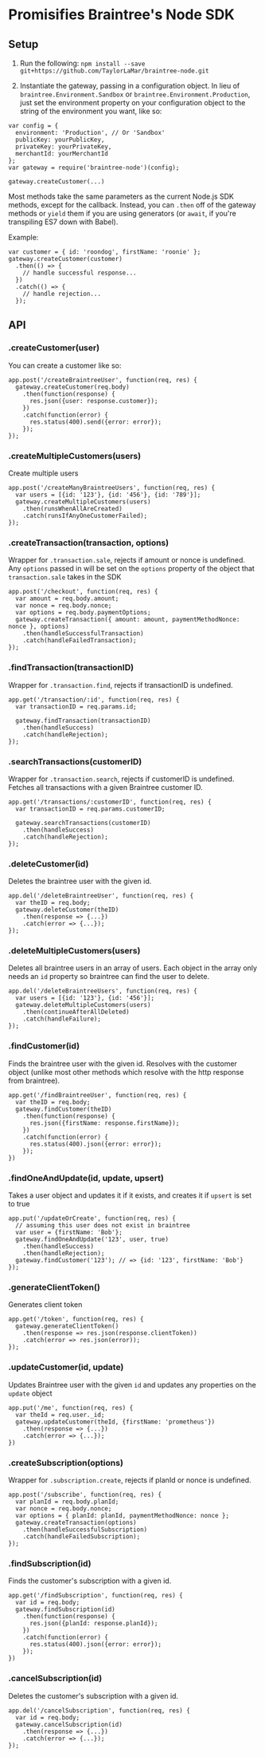 # Promisifies Braintree's Node SDK

## Setup

1. Run the following:
`npm install --save git+https://github.com/TaylorLaMar/braintree-node.git`

2. Instantiate the gateway, passing in a configuration object. In lieu of `braintree.Environment.Sandbox` or `braintree.Environment.Production`, just set the environment property on your configuration object to the string of the environment you want, like so:

```
var config = {
  environment: 'Production', // Or 'Sandbox'
  publicKey: yourPublicKey,
  privateKey: yourPrivateKey,
  merchantId: yourMerchantId
};
var gateway = require('braintree-node')(config);

gateway.createCustomer(...)
```

Most methods take the same parameters as the current Node.js SDK methods, except for the callback. Instead, you can `.then` off of the gateway methods or `yield` them if you are using generators (or `await`, if you're transpiling ES7 down with Babel).

Example:

```
var customer = { id: 'roondog', firstName: 'roonie' };
gateway.createCustomer(customer)
  .then(() => {
    // handle successful response...
  })
  .catch(() => {
    // handle rejection...
  });
```
## API

### .createCustomer(user)

You can create a customer like so:

```
app.post('/createBraintreeUser', function(req, res) {
  gateway.createCustomer(req.body)
    .then(function(response) {
      res.json({user: response.customer});
    })
    .catch(function(error) {
      res.status(400).send({error: error});
    });
});
```

### .createMultipleCustomers(users)

Create multiple users

```
app.post('/createManyBraintreeUsers', function(req, res) {
  var users = [{id: '123'}, {id: '456'}, {id: '789'}];
  gateway.createMultipleCustomers(users)
    .then(runsWhenAllAreCreated)
    .catch(runsIfAnyOneCustomerFailed);
});

```

### .createTransaction(transaction, options)

Wrapper for `.transaction.sale`, rejects if amount or nonce is undefined. Any `options` passed in will be set on the `options` property of the object that `transaction.sale` takes in the SDK

```
app.post('/checkout', function(req, res) {
  var amount = req.body.amount;
  var nonce = req.body.nonce;
  var options = req.body.paymentOptions;
  gateway.createTransaction({ amount: amount, paymentMethodNonce: nonce }, options)
    .then(handleSuccessfulTransaction)
    .catch(handleFailedTransaction);
});
```

### .findTransaction(transactionID)

Wrapper for `.transaction.find`, rejects if transactionID is undefined.

```
app.get('/transaction/:id', function(req, res) {
  var transactionID = req.params.id;
  
  gateway.findTransaction(transactionID)
    .then(handleSuccess)
    .catch(handleRejection);
});
```

### .searchTransactions(customerID)

Wrapper for `.transaction.search`, rejects if customerID is undefined. Fetches all transactions with a given Braintree customer ID.

```
app.get('/transactions/:customerID', function(req, res) {
  var transactionID = req.params.customerID;
  
  gateway.searchTransactions(customerID)
    .then(handleSuccess)
    .catch(handleRejection);
});
```

### .deleteCustomer(id)
Deletes the braintree user with the given id.

```
app.del('/deleteBraintreeUser', function(req, res) {
  var theID = req.body;
  gateway.deleteCustomer(theID)
    .then(response => {...})
    .catch(error => {...});
});
```

### .deleteMultipleCustomers(users)
Deletes all braintree users in an array of users. Each object in the array only needs an `id` property so braintree can find the user to delete.

```
app.del('/deleteBraintreeUsers', function(req, res) {
  var users = [{id: '123'}, {id: '456'}];
  gateway.deleteMultipleCustomers(users)
    .then(continueAfterAllDeleted)
    .catch(handleFailure);
});
```

### .findCustomer(id)

Finds the braintree user with the given id. Resolves with the customer object (unlike most other methods which resolve with the http response from braintree).

```
app.get('/findBraintreeUser', function(req, res) {
  var theID = req.body;
  gateway.findCustomer(theID)
    .then(function(response) {
      res.json({firstName: response.firstName});
    })
    .catch(function(error) {
      res.status(400).json({error: error});
    });
})
```

### .findOneAndUpdate(id, update, upsert)
Takes a user object and updates it if it exists, and creates it if `upsert` is set to true
```
app.put('/updateOrCreate', function(req, res) {
  // assuming this user does not exist in braintree
  var user = {firstName: 'Bob'};
  gateway.findOneAndUpdate('123', user, true)
    .then(handleSuccess)
    .then(handleRejection);
  gateway.findCustomer('123'); // => {id: '123', firstName: 'Bob'}
});
```

### .generateClientToken()

Generates client token

```
app.get('/token', function(req, res) {
  gateway.generateClientToken()
    .then(response => res.json(response.clientToken))
    .catch(error => res.json(error));
});
```

### .updateCustomer(id, update)
Updates Braintree user with the given `id` and updates any properties on the `update` object

```
app.put('/me', function(req, res) {
  var theId = req.user._id;
  gateway.updateCustomer(theId, {firstName: 'prometheus'})
    .then(response => {...})
    .catch(error => {...});
})
```

### .createSubscription(options)

Wrapper for `.subscription.create`, rejects if planId or nonce is undefined.

```
app.post('/subscribe', function(req, res) {
  var planId = req.body.planId;
  var nonce = req.body.nonce;
  var options = { planId: planId, paymentMethodNonce: nonce };
  gateway.createTransaction(options)
    .then(handleSuccessfulSubscription)
    .catch(handleFailedSubscription);
});
```

### .findSubscription(id)

Finds the customer's subscription with a given id.

```
app.get('/findSubscription', function(req, res) {
  var id = req.body;
  gateway.findSubscription(id)
    .then(function(response) {
      res.json({planId: response.planId});
    })
    .catch(function(error) {
      res.status(400).json({error: error});
    });
})
```

### .cancelSubscription(id)
Deletes the customer's subscription with a given id.

```
app.del('/cancelSubscription', function(req, res) {
  var id = req.body;
  gateway.cancelSubscription(id)
    .then(response => {...})
    .catch(error => {...});
});
```
